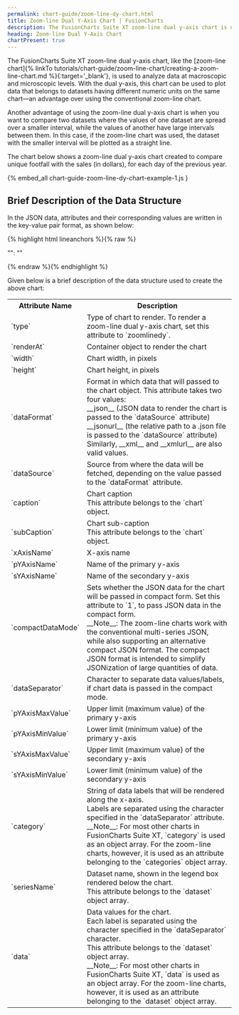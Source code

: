 ```yaml
---
permalink: chart-guide/zoom-line-dy-chart.html
title: Zoom-line Dual Y-Axis Chart | FusionCharts
description: The FusionCharts Suite XT zoom-line dual y-axis chart is used to analyze data at macroscopic and microscopic levels.
heading: Zoom-line Dual Y-Axis Chart
chartPresent: true
---
```


The FusionCharts Suite XT zoom-line dual y-axis chart, like the [zoom-line chart]{% linkTo tutorials/chart-guide/zoom-line-chart/creating-a-zoom-line-chart.md %}{:target='_blank'}, is used to analyze data at macroscopic and microscopic levels. With the dual y-axis, this chart can be used to plot data that belongs to datasets having different numeric units on the same chart—an advantage over using the conventional zoom-line chart. 

Another advantage of using the zoom-line dual y-axis chart is when you want to compare two datasets where the values of one dataset are spread over a smaller interval, while the values of another have large intervals between them. In this case, if the zoom-line chart was used, the dataset with the smaller interval will be plotted as a straight line.  

The chart below shows a zoom-line dual y-axis chart created to compare unique footfall with the sales (in dollars), for each day of the previous year.

{% embed_all chart-guide-zoom-line-dy-chart-example-1.js }


## Brief Description of the Data Structure

In the JSON data, attributes and their corresponding values are written in the key-value pair format, as shown below:

{% highlight html lineanchors %}{% raw %}

"<attributeName>": “<value>”

{% endraw %}{% endhighlight %}

Given below is a brief description of the data structure used to create the above chart:
<table>
  <tr>
    <th>Attribute Name</th>
    <th>Description</th>
  </tr>
  <tr>
    <td>`type`</td>
    <td> Type of chart to render. To render a zoom-line dual y-axis chart, set this attribute to `zoomlinedy`. </td>
  </tr>
  <tr>
    <td>`renderAt`</td>
    <td> Container object to render the chart </td>
  </tr>
  <tr>
    <td>`width`</td>
    <td> Chart width, in pixels </td>
  </tr>
  <tr>
    <td>`height`</td>
    <td> Chart height, in pixels </td>
  </tr>
  <tr>
    <td>`dataFormat`</td>
    <td> Format in which data that will passed to the chart object. This attribute takes two four  values: <br> __json__ (JSON data to render the chart is passed to the `dataSource` attribute) <br> __jsonurl__ (the relative path to a .json file is passed to the `dataSource` attribute) <br> Similarly, __xml__ and __xmlurl__ are also valid values. </td>
  </tr>
  <tr>
    <td>`dataSource`</td>
    <td> Source from where the data will be fetched, depending on the value passed to the `dataFormat` attribute. </td>
  </tr>
  <tr>
    <td> `caption` </td>
    <td> Chart caption <br> This attribute belongs to the `chart` object. </td>
  </tr>
  <tr>
    <td>`subCaption`</td>
    <td> Chart sub-caption <br> This attribute belongs to the `chart` object. </td>
  </tr>
  <tr>
    <td>`xAxisName`</td>
    <td> X-axis name </td>
  </tr>
  <tr>
    <td>`pYAxisName`</td>
    <td> Name of the primary y-axis </td>
  </tr>
  <tr>
    <td> `sYAxisName` </td>
    <td> Name of the secondary y-axis </td>
  </tr>
  <tr>
    <td> `compactDataMode` </td>
    <td> Sets whether the JSON data for the chart will be passed in compact form. Set this attribute to `1`, to pass JSON data in the compact form. <br> __Note__: The zoom-line charts work with the conventional multi-series JSON, while also supporting an alternative compact JSON format. The compact JSON format is intended to simplify JSONization of large quantities of data. </td>
  </tr>
  <tr>
    <td> `dataSeparator` </td>
    <td> Character to separate data values/labels, if chart data is passed in the compact mode. </td>
  </tr>
  <tr>
    <td> `pYAxisMaxValue` </td>
    <td> Upper limit (maximum value) of the primary y-axis </td>
  </tr>
  <tr>
    <td> `pYAxisMinValue` </td>
    <td> Lower limit (minimum value) of the primary y-axis </td>
  </tr>
  <tr>
    <td> `sYAxisMaxValue` </td>
    <td> Upper limit (maximum value) of the secondary y-axis </td>
  </tr>
  <tr>
    <td> `sYAxisMinValue` </td>
    <td> Lower limit (minimum value) of the secondary y-axis </td>
  </tr>
  <tr>
    <td>`category`</td>
    <td> String of data labels that will be rendered along the x-axis. <br>Labels are separated using the character specified in the `dataSeparator` attribute. <br> __Note__: For most other charts in FusionCharts Suite XT, `category` is used as an object array. For the zoom-line charts, however, it is used as an attribute belonging to the `categories` object array.</td>
  </tr>
  <tr>
    <td>`seriesName`</td>
    <td> Dataset name, shown in the legend box rendered below the chart. <br>This attribute belongs to the `dataset` object array.</td>
  </tr>
   <tr>
    <td>`data`</td>
    <td> Data values for the chart. <br>Each label is separated using the character specified in the `dataSeparator` character. <br> This attribute belongs to the `dataset` object array. <br> __Note__: For most other charts in FusionCharts Suite XT, `data` is used as an object array. For the zoom-line charts, however, it is used as an attribute belonging to the `dataset` object array.</td>
  </tr>
</table>